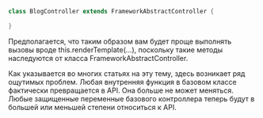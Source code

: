 ```java
class BlogController extends FrameworkAbstractController {
    
}
```

Предполагается, что таким образом вам будет проще выполнять вызовы вроде this.renderTemplate(...), поскольку такие методы наследуются от класса FrameworkAbstractController.

Как указывается во многих статьях на эту тему, здесь возникает ряд ощутимых проблем. 
Любая внутренняя функция в базовом классе фактически превращается в API. 
Она больше не может меняться. Любые защищенные переменные базового контроллера теперь будут в большей или меньшей степени относиться к API.